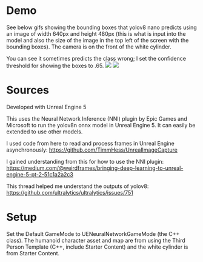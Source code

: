 # Demo

See below gifs showing the bounding boxes that yolov8 nano predicts using an image of width 640px and height 480px (this is what is input into the model and also the size of the image in the top left of the screen with the bounding boxes). The camera is on the front of the white cylinder. 

You can see it sometimes predicts the class wrong; I set the confidence threshold for showing the boxes to .65.
![](https://github.com/eric-wesche/UnrealEngineNeuralNetwork/blob/master/example_with_labels_2.gif)
![](https://github.com/eric-wesche/UnrealEngineNeuralNetwork/blob/master/demo.gif)

# Sources

Developed with Unreal Engine 5

This uses the Neural Network Inference (NNI) plugin by Epic Games and Microsoft to run the yolov8n onnx model in Unreal Engine 5. It can easily be extended to use other models.

I used code from here to read and process frames in Unreal Engine asynchronously: https://github.com/TimmHess/UnrealImageCapture

I gained understanding from this for how to use the NNI plugin: https://medium.com/@weirdframes/bringing-deep-learning-to-unreal-engine-5-pt-2-51c1a2a2c3

This thread helped me understand the outputs of yolov8: https://github.com/ultralytics/ultralytics/issues/751

# Setup

Set the Default GameMode to UENeuralNetworkGameMode (the C++ class). The humanoid character asset and map are from using the Third Person Template (C++, include Starter Content) and the white cylinder is from Starter Content.  
